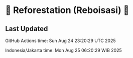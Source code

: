 
# 🌳 Reforestation (Reboisasi) 🌲

## Last Updated

GitHub Actions time: Sun Aug 24 23:20:29 UTC 2025

Indonesia/Jakarta time: Mon Aug 25 06:20:29 WIB 2025
